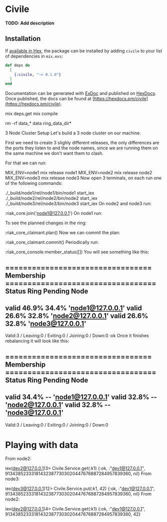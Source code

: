 # Civile

**TODO: Add description**

## Installation

If [available in Hex](https://hex.pm/docs/publish), the package can be installed
by adding `civile` to your list of dependencies in `mix.exs`:

```elixir
def deps do
  [
    {:civile, "~> 0.1.0"}
  ]
end
```

Documentation can be generated with [ExDoc](https://github.com/elixir-lang/ex_doc)
and published on [HexDocs](https://hexdocs.pm). Once published, the docs can
be found at [https://hexdocs.pm/civile](https://hexdocs.pm/civile).

mix deps.get
mix compile

rm -rf data_* data ring_data_dir*


3 Node Cluster Setup
Let's build a 3 node cluster on our machine.

First we need to create 3 slighly different releases, the only differences are the ports they listen to and the node names, since we are running them on the same machine we don't want them to clash.

For that we can run:

MIX_ENV=node1 mix release node1
MIX_ENV=node2 mix release node2
MIX_ENV=node3 mix release node3
Now open 3 terminals, on each run one of the following commands:

./_build/node1/rel/node1/bin/node1 start_iex
./_build/node2/rel/node2/bin/node2 start_iex
./_build/node3/rel/node3/bin/node3 start_iex
On node2 and node3 run:

:riak_core.join('node1@127.0.0.1')
On node1 run:

To see the planned changes in the ring:

:riak_core_claimant.plan()
Now we can commit the plan:

:riak_core_claimant.commit()
Periodically run:

:riak_core_console.member_status([])
You will see something like this:

================================= Membership ==================================
Status     Ring    Pending    Node
-------------------------------------------------------------------------------
valid      46.9%     34.4%    'node1@127.0.0.1'
valid      26.6%     32.8%    'node2@127.0.0.1'
valid      26.6%     32.8%    'node3@127.0.0.1'
-------------------------------------------------------------------------------
Valid:3 / Leaving:0 / Exiting:0 / Joining:0 / Down:0
:ok
Once it finishes rebalancing it will look like this:

================================= Membership ==================================
Status     Ring    Pending    Node
-------------------------------------------------------------------------------
valid      34.4%      --      'node1@127.0.0.1'
valid      32.8%      --      'node2@127.0.0.1'
valid      32.8%      --      'node3@127.0.0.1'
-------------------------------------------------------------------------------
Valid:3 / Leaving:0 / Exiting:0 / Joining:0 / Down:0

# Playing with data

From node2:

iex(dev2@127.0.0.1)3> Civile.Service.get(:k1)
{:ok, :"dev1@127.0.0.1",
 913438523331814323877303020447676887284957839360, nil}
From node3:

iex(dev3@127.0.0.1)12> Civile.Service.put(:k1, 42)
{:ok, :"dev1@127.0.0.1",
 913438523331814323877303020447676887284957839360, nil}
From node2:

iex(dev2@127.0.0.1)4> Civile.Service.get(:k1)
{:ok, :"dev1@127.0.0.1",
 913438523331814323877303020447676887284957839360, 42}
